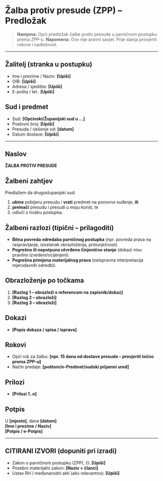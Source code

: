 # Žalba protiv presude (ZPP) – Predložak

> **Namjena:** Opći predložak žalbe protiv presude u parničnom postupku prema ZPP-u.
> **Napomena:** Ovo nije pravni savjet. Prije slanja provjeriti rokove i nadležnost.

---

## Žalitelj (stranka u postupku)
- Ime i prezime / Naziv: **[Upiši]**
- OIB: **[Upiši]**
- Adresa / sjedište: **[Upiši]**
- E-pošta / tel.: **[Upiši]**

## Sud i predmet
- Sud: **[Općinski/Županijski sud u …]**
- Poslovni broj: **[Upiši]**
- Presuda / rješenje od: **[datum]**
- Datum dostave: **[Upiši]**

---

## Naslov
**ŽALBA PROTIV PRESUDE**

## Žalbeni zahtjev
Predlažem da drugostupanjski sud:
1. **ukine** pobijanu presudu i **vrati** predmet na ponovno suđenje, **ili**
2. **preinači** presudu i presudi u moju korist, te
3. odluči o trošku postupka.

## Žalbeni razlozi (tipični – prilagoditi)
- **Bitna povreda odredaba parničnog postupka** (npr. povreda prava na raspravljanje, izostanak obrazloženja, proturječnost).
- **Pogrešno ili nepotpuno utvrđeno činjenično stanje** (dokazi nisu pravilno izvedeni/ocijenjeni).
- **Pogrešna primjena materijalnog prava** (neispravna interpretacija mjerodavnih odredbi).

## Obrazloženje po točkama
1. **[Razlog 1 – obrazloži s referencom na zapisnik/dokaz]**
2. **[Razlog 2 – obrazloži]**
3. **[Razlog 3 – obrazloži]**

## Dokazi
- **[Popis dokaza / spisa / isprava]**

## Rokovi
- Opći rok za žalbu: **[npr. 15 dana od dostave presude – provjeriti točno prema ZPP-u]**
- Način predaje: **[poštom/e-Predmet/sudski prijamni ured]**

## Prilozi
- **[Prilozi 1..n]**

## Potpis
U **[mjesto]**, dana **[datum]**  
**[Ime i prezime / Naziv]**  
**[Potpis / e-Potpis]**

---

## CITIRANI IZVORI (dopuniti pri izradi)
- Zakon o parničnom postupku (ZPP), čl. **[Upiši]**
- Posebni materijalni zakon: **[Naziv + članci]**
- Ustav RH / međunarodni akti (ako relevantno): **[Upiši]**
